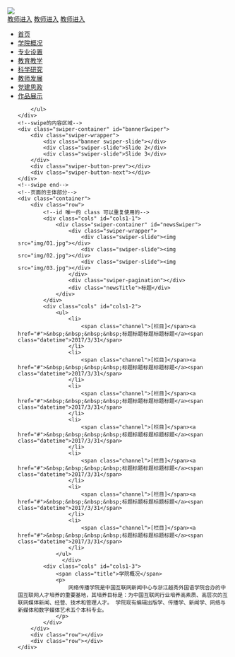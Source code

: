 <!doctype html>
<html>
<head>
<meta charset="utf-8">
<title>网传管网</title>
<link rel="stylesheet" type="text/css" href="assets/style.css" />
<link rel="stylesheet" type="text/css" href="assets/swiper-3.4.0.min.css" />
</head>

<body>
<div class="content">
	<div class="header">
        <img src="img/logo.png">
        <div class="quickLink">
            <a href="#">教师进入</a>
            <a href="#">教师进入</a>
            <a href="#">教师进入</a>
        </div>
    </div>
    <div class="nav">
        <ul>
            <li><a href="#">首页</a></li>
            <li><a href="#">学院概况</a></li>
            <li><a href="#">专业设置</a></li>
            <li><a href="#">教育教学</a></li>
            <li><a href="#">科学研究</a></li>
            <li><a href="#">教师发展</a></li>
            <li><a href="#">党建思政</a></li>
            <li><a href="#">作品展示</a></li>

        </ul>
    </div>
    <!--swipe的内容区域-->
    <div class="swiper-container" id="bannerSwiper">
        <div class="swiper-wrapper">
            <div class="banner swiper-slide"></div>
            <div class="swiper-slide">Slide 2</div>
            <div class="swiper-slide">Slide 3</div>
        </div>
        <div class="swiper-button-prev"></div>
        <div class="swiper-button-next"></div>
    </div>
    <!--swipe end-->
    <!--页面的主体部分-->
    <div class="container">
        <div class="row">
            <!--id 唯一的 class 可以重复使用的-->
            <div class="cols" id="cols1-1">
                <div class="swiper-container" id="newsSwiper">
                    <div class="swiper-wrapper">
                        <div class="swiper-slide"><img src="img/01.jpg"></div>
                        <div class="swiper-slide"><img src="img/02.jpg"></div>
                        <div class="swiper-slide"><img src="img/03.jpg"></div>
                    </div>
                    <div class="swiper-pagination"></div>
                    <div class="newsTitle">标题</div>
                </div>
            </div>
            <div class="cols" id="cols1-2">
                <ul>
                    <li>
                        <span class="channel">[栏目]</span><a href="#">&nbsp;&nbsp;&nbsp;&nbsp;标题标题标题标题标题</a><span class="datetime">2017/3/31</span>
                    </li>
                    <li>
                        <span class="channel">[栏目]</span><a href="#">&nbsp;&nbsp;&nbsp;&nbsp;标题标题标题标题标题</a><span class="datetime">2017/3/31</span>
                    </li>
                    <li>
                        <span class="channel">[栏目]</span><a href="#">&nbsp;&nbsp;&nbsp;&nbsp;标题标题标题标题标题</a><span class="datetime">2017/3/31</span>
                    </li>
                    <li>
                        <span class="channel">[栏目]</span><a href="#">&nbsp;&nbsp;&nbsp;&nbsp;标题标题标题标题标题</a><span class="datetime">2017/3/31</span>
                    </li>
                    <li>
                        <span class="channel">[栏目]</span><a href="#">&nbsp;&nbsp;&nbsp;&nbsp;标题标题标题标题标题</a><span class="datetime">2017/3/31</span>
                    </li>
                    <li>
                        <span class="channel">[栏目]</span><a href="#">&nbsp;&nbsp;&nbsp;&nbsp;标题标题标题标题标题</a><span class="datetime">2017/3/31</span>
                    </li>
                    <li>
                        <span class="channel">[栏目]</span><a href="#">&nbsp;&nbsp;&nbsp;&nbsp;标题标题标题标题标题</a><span class="datetime">2017/3/31</span>
                    </li>
                </ul>
                  </div>
            <div class="cols" id="cols1-3">
                <span class="title">学院概况</span>
                <p>
                    网络传播学院是中国互联网新闻中心与浙江越秀外国语学院合办的中国互联网人才培养的重要基地，其培养目标是：为中国互联网行业培养高素质、高层次的互联网媒体新闻、经营、技术和管理人才。 学院现有编辑出版学、传播学、新闻学、网络与新媒体和数字媒体艺术五个本科专业。
                </p>
            </div>
        </div>
        <div class="row"></div>
        <div class="row"></div>
    </div>

</div>
</body>
<!--脚本的标签 js文件 依赖的文件一定要写在最上面-->
<script src="assets/jquery-3.1.1.min.js"></script>
<script src="assets/swiper.jquery.min.js"></script>
<script>
   <!--var 定义一个变量, new 初始化了一个控件-->
    var mySilde = new Swiper ('#bannerSwiper', {
        loop: true,
        nextButton: '.swiper-button-next',
        prevButton: '.swiper-button-prev',
    })
//    获取浏览器的视口的宽度
    var width = $(document).width();
    var height = width *300 / 2000;
    $('#bannerSwiper').css('height',height + 'px');

   var newsSwiper = new Swiper ('#newsSwiper', {
       autoplay: 4000,//可选选项，自动滑动
       pagination : '.swiper-pagination',
       paginationType : 'progress',
       effect : 'fade'
   })
    //设置长和高
        var newsSwiper =  $('#newsSwiper .swiper-wrapper').children();
       newsSwiper.each(function () {
          $(this).children().attr({
                   "width":"300",
                   "height":"220"
           });
       })



</script>
</html>
